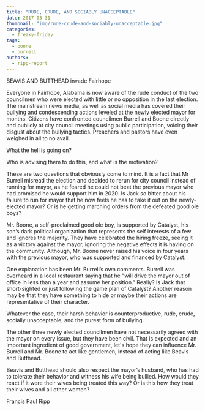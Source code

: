 ```yaml
---
title: "RUDE, CRUDE, AND SOCIABLY UNACCEPTABLE"
date: 2017-03-31
thumbnail: "img/rude-crude-and-sociably-unacceptable.jpg"
categories: 
  - freaky-friday
tags: 
  - boone
  - burrell
authors: 
  - ripp-report
---
```


BEAVIS AND BUTTHEAD invade Fairhope

Everyone in Fairhope, Alabama is now aware of the rude conduct of the two councilmen who were elected with little or no opposition in the last election. The mainstream news media, as well as social media has covered their bullying and condescending actions leveled at the newly elected mayor for months. Citizens have confronted councilmen Burrell and Boone directly and publicly at city council meetings using public participation, voicing their disgust about the bullying tactics. Preachers and pastors have even weighed in all to no avail.

What the hell is going on?

Who is advising them to do this, and what is the motivation?

These are two questions that obviously come to mind. It is a fact that Mr Burrell misread the election and decided to rerun for city council instead of running for mayor, as he feared he could not beat the previous mayor who had promised he would support him in 2020. Is Jack so bitter about his failure to run for mayor that he now feels he has to take it out on the newly-elected mayor? Or is he getting marching orders from the defeated good ole boys?

Mr. Boone, a self-proclaimed good ole boy, is supported by Catalyst, his son’s dark political organization that represents the self interests of a few and ignores the majority. They have celebrated the hiring freeze, seeing it as a victory against the mayor, ignoring the negative effects it is having on the community. Although, Mr. Boone never raised his voice in four years with the previous mayor, who was supported and financed by Catalyst.

One explanation has been Mr. Burrell’s own comments. Burrell was overheard in a local restaurant saying that he "will drive the mayor out of office in less than a year and assume her position." Really? Is Jack that short-sighted or just following the game plan of Catalyst? Another reason may be that they have something to hide or maybe their actions are representative of their character.

Whatever the case, their harsh behavior is counterproductive, rude, crude, socially unacceptable, and the purest form of bullying.

The other three newly elected councilmen have not necessarily agreed with the mayor on every issue, but they have been civil. That is expected and an important ingredient of good government, let's hope they can influence Mr. Burrell and Mr. Boone to act like gentlemen, instead of acting like Beavis and Butthead.

Beavis and Butthead should also respect the mayor’s husband, who has had to tolerate their behavior and witness his wife being bullied. How would they react if it were their wives being treated this way? Or is this how they treat their wives and all other women?

Francis Paul Ripp
